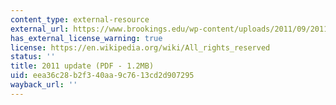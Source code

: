 ```yaml
---
content_type: external-resource
external_url: https://www.brookings.edu/wp-content/uploads/2011/09/2011b_bpea_elsby.pdf
has_external_license_warning: true
license: https://en.wikipedia.org/wiki/All_rights_reserved
status: ''
title: 2011 update (PDF - 1.2MB)
uid: eea36c28-b2f3-40aa-9c76-13cd2d907295
wayback_url: ''
---
```

